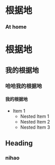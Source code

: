 # 根据地

### At home

# 根据地 

## 我的根据地

### 哈哈我的根据地

#### 我的根据地   

* Item 1
  * Nested Item 1
  * Nested Item 2
  * Nested Item 3


## Heading

### nihao 
